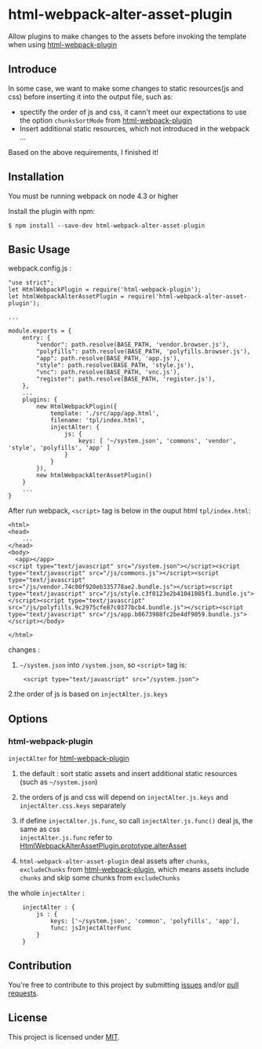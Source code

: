 # html-webpack-alter-asset-plugin
Allow plugins to make changes to the assets before invoking the template when using [html-webpack-plugin](html-webpack-plugin)


## Introduce  

In some case, we want to make some changes to static resources(js and css) before inserting it into the output file, such as:  
* spectify the order of js and css, it cann't meet our expectations to use the option `chunksSortMode` from [html-webpack-plugin][html-webpack-plugin]  
* Insert additional static resources, which not introduced in the webpack  
...  

Based on the above requirements, I finished it!  


## Installation 

You must be running webpack on node 4.3 or higher  

Install the plugin with npm:  

    $ npm install --save-dev html-webpack-alter-asset-plugin

## Basic Usage  

webpack.config.js :  

    "use strict";
    let HtmlWebpackPlugin = require('html-webpack-plugin');
    let htmlWebpackAlterAssetPlugin = require('html-webpack-alter-asset-plugin');

    ...

    module.exports = {
        entry: {
            "vendor": path.resolve(BASE_PATH, 'vendor.browser.js'),
            "polyfills": path.resolve(BASE_PATH, 'polyfills.browser.js'),
            "app": path.resolve(BASE_PATH, 'app.js'),
            "style": path.resolve(BASE_PATH, 'style.js'),
            "vnc": path.resolve(BASE_PATH, 'vnc.js'),
            "register": path.resolve(BASE_PATH, 'register.js'),
        },
        ...
        plugins: {
            new HtmlWebpackPlugin({
                template: './src/app/app.html',
                filename: 'tpl/index.html',
                injectAlter: {
                    js: { 
                        keys: [ '~/system.json', 'commons', 'vendor', 'style', 'polyfills', 'app' ] 
                    }
                }
            }),
            new htmlWebpackAlterAssetPlugin()
        }
        ...
    }

After run webpack, `<script>` tag is below  in the ouput html `tpl/index.html`:  

    <html>
    <head>
        ...
    </head>
    <body>
      <app></app>
    <script type="text/javascript" src="/system.json"></script><script type="text/javascript" src="/js/commons.js"></script><script type="text/javascript" src="/js/vendor.74c00f920eb335778ae2.bundle.js"></script><script type="text/javascript" src="/js/style.c3f0123e2b41041085f1.bundle.js"></script><script type="text/javascript" src="/js/polyfills.9c2975cfe87c0377bcb4.bundle.js"></script><script type="text/javascript" src="/js/app.b8673988fc2be4df9059.bundle.js"></script></body>

    </html>


changes :  

1. `~/system.json` into `/system.json`, so `<script>` tag is:  


        <script type="text/javascript" src="/system.json">

2.the order of js is based on `injectAlter.js.keys`  


## Options  


### html-webpack-plugin

`injectAlter` for [html-webpack-plugin][html-webpack-plugin]  

1. the default :  sort static assets and insert additional static resources (such as `~/system.json`)  
2.  the orders of js and css will depend on `injectAlter.js.keys` and `injectAlter.css.keys` separately  
3. if define `injectAlter.js.func`, so call `injectAlter.js.func()` deal js, the same as css  
   `injectAlter.js.func` refer to [HtmlWebpackAlterAssetPlugin.prototype.alterAsset](https://github.com/MwumLi/html-webpack-alter-asset-plugin/blob/master/index.js#L21)

4. `html-webpack-alter-asset-plugin` deal assets after `chunks`, `excludeChunks` from [html-webpack-plugin][html-webpack-plugin], which means assets include `chunks` and  skip some chunks from `excludeChunks`  

the whole `injectAlter` :  

        injectAlter : {
            js : {
                keys: ['~/system.json', 'common', 'polyfills', 'app'],
                func: jsInjectAlterFunc
            }
        }


## Contribution

You're free to contribute to this project by submitting [issues][issues] and/or [pull requests][requests].   

[issues]: https://github.com/MwumLi/html-webpack-alter-asset-plugin/issues
[requests]: https://github.com/MwumLi/html-webpack-alter-asset-plugin/pulls

## License

This project is licensed under [MIT](https://github.com/MwumLi/html-webpack-alter-asset-plugin/blob/master/LICENSE).  


[html-webpack-plugin]: https://github.com/ampedandwired/html-webpack-plugin
